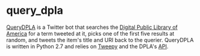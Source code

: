 query_dpla
==========

<a href="https://twitter.com/QueryDPLA">QueryDPLA</a> is a Twitter bot that searches the <a href="http://dp.la">Digital Public Library of America</a> for a term tweeted at it, picks one of the first five results at random, and tweets the item's title and URI back to the querier. QueryDPLA is written in Python 2.7 and relies on <a href="https://github.com/tweepy/tweepy">Tweepy</a> and the DPLA's <a href="http://dp.la/info/developers/codex/">API</a>.
